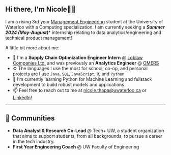 ## Hi there, I'm Nicole👋🏼 
I am a rising 3rd year [Management Engineering](https://uwaterloo.ca/future-students/programs/management-engineering) student at the University of Waterloo with a Computing specialization. I am currently seeking a ***Summer 2024 (May-August)**** internship relating to data analytics/engineering and technical product management!

A little bit more about me:

- 💼 I'm a **Supply Chain Optimization Engineer Intern** @ [Loblaw Companies Ltd.](https://www.loblaw.ca/) and was previously an **Analytics Engineer** @ [OMERS](https://www.omers.com/)
- ⚙️ The languages I use the most for school, co-op, and personal projects are I use `Java`, `SQL`, `JavaScript`, `R`, and `Python`
- 🌱 I’m currently learning Python for Machine Learning and fullstack development to build robust models and applications
- 📫 Feel free to reach out to me at nicole.thapa@uwaterloo.ca or [LinkedIn](https://www.linkedin.com/in/nicolethapa/)!

***
## 👯 Communities
- **Data Analyst & Research Co-Lead** @ Tech+ UW, a student organization that aims to support students, from all backgrounds, to pursue a career in the tech industry.
- **First Year Engineering Coach** @ UW Faculty of Engineering
